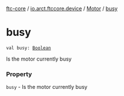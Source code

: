 [ftc-core](../../index.md) / [io.arct.ftccore.device](../index.md) / [Motor](index.md) / [busy](./busy.md)

# busy

`val busy: `[`Boolean`](https://kotlinlang.org/api/latest/jvm/stdlib/kotlin/-boolean/index.html)

Is the motor currently busy

### Property

`busy` - Is the motor currently busy